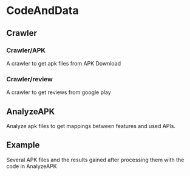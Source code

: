 # CodeAndData
## Crawler
### Crawler/APK
A crawler to get apk files from APK Download
### Crawler/review
A crawler to get reviews from google play
<br>
## AnalyzeAPK
Analyze apk files to get mappings between features and used APIs.
<br>
## Example
Several APK files and the results gained after processing them with the code in AnalyzeAPK
